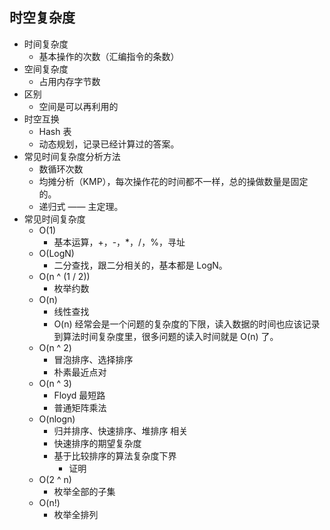 ## 时空复杂度
- 时间复杂度
	- 基本操作的次数（汇编指令的条数）
- 空间复杂度
	- 占用内存字节数
- 区别
	- 空间是可以再利用的
- 时空互换
	- Hash 表
	- 动态规划，记录已经计算过的答案。
- 常见时间复杂度分析方法
	- 数循环次数
	- 均摊分析（KMP），每次操作花的时间都不一样，总的操做数量是固定的。
	- 递归式 —— 主定理。
- 常见时间复杂度
	- O(1)
		- 基本运算，+，-，*，/，%，寻址
	- O(LogN)
		- 二分查找，跟二分相关的，基本都是 LogN。
	- O(n ^ (1 / 2))
		- 枚举约数
	- O(n)
		- 线性查找
		- O(n) 经常会是一个问题的复杂度的下限，读入数据的时间也应该记录到算法时间复杂度里，很多问题的读入时间就是 O(n) 了。
	- O(n ^ 2)
		- 冒泡排序、选择排序
		- 朴素最近点对
	- O(n ^ 3)
		- Floyd 最短路
		- 普通矩阵乘法
	- O(nlogn)
		- 归并排序、快速排序、堆排序 相关
		- 快速排序的期望复杂度
		- 基于比较排序的算法复杂度下界
			- 证明
	- O(2 ^ n)
		- 枚举全部的子集
	- O(n!)
		- 枚举全排列